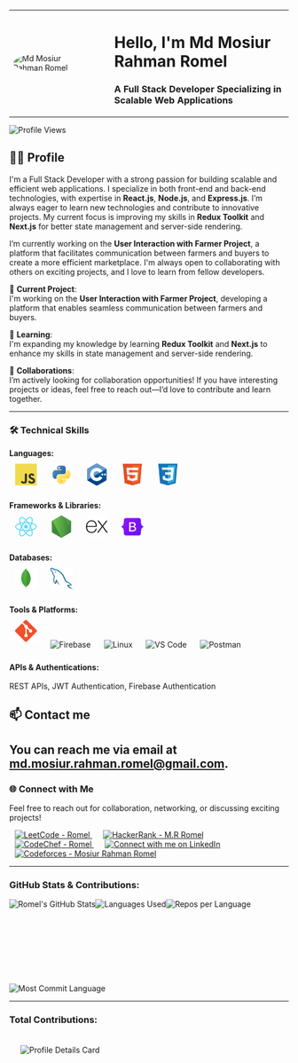 <!-- Header with Photo and Introduction -->
<table>
  <tr>
    <!-- Photo Section -->
    <td>
      <img src="https://i.ibb.co.com/TLfTmvL/IMG-20241115-144146.jpg" alt="Md Mosiur Rahman Romel" width="600" height="300" style="border-radius: 50%; margin-right: 50px;" />
    </td>
    <!-- Text Section -->
    <td>
      <h1>Hello, I'm Md Mosiur Rahman Romel</h1>
      <h3>A Full Stack Developer Specializing in Scalable Web Applications</h3>
    </td>
  </tr>
</table>


![Profile Views](https://komarev.com/ghpvc/?username=romel180149&label=Profile%20views&color=0e75b6&style=flat)

## 👨‍💻 Profile

I'm a Full Stack Developer with a strong passion for building scalable and efficient web applications. I specialize in both front-end and back-end technologies, with expertise in **React.js**, **Node.js**, and **Express.js**. I’m always eager to learn new technologies and contribute to innovative projects. My current focus is improving my skills in **Redux Toolkit** and **Next.js** for better state management and server-side rendering.

I’m currently working on the **User Interaction with Farmer Project**, a platform that facilitates communication between farmers and buyers to create a more efficient marketplace. I'm always open to collaborating with others on exciting projects, and I love to learn from fellow developers.

🔭 **Current Project**:  
I'm working on the **User Interaction with Farmer Project**, developing a platform that enables seamless communication between farmers and buyers.

🌱 **Learning**:  
I'm expanding my knowledge by learning **Redux Toolkit** and **Next.js** to enhance my skills in state management and server-side rendering.

👯 **Collaborations**:  
I’m actively looking for collaboration opportunities! If you have interesting projects or ideas, feel free to reach out—I’d love to contribute and learn together.

---
<h3 align="left">🛠️ Technical Skills</h3>

<p align="left">
  <!-- Programming Languages -->
  <strong>Languages:</strong><br>
  <img src="https://raw.githubusercontent.com/devicons/devicon/master/icons/javascript/javascript-original.svg" alt="JavaScript" width="40" height="40" style="margin: 10px;" />
  <img src="https://raw.githubusercontent.com/devicons/devicon/master/icons/python/python-original.svg" alt="Python" width="40" height="40" style="margin: 10px;" />
  <img src="https://raw.githubusercontent.com/devicons/devicon/master/icons/cplusplus/cplusplus-original.svg" alt="C++" width="40" height="40" style="margin: 10px;" />
  <img src="https://raw.githubusercontent.com/devicons/devicon/master/icons/html5/html5-original.svg" alt="HTML5" width="40" height="40" style="margin: 10px;" />
  <img src="https://raw.githubusercontent.com/devicons/devicon/master/icons/css3/css3-original.svg" alt="CSS3" width="40" height="40" style="margin: 10px;" />
</p>

<p align="left">
  <!-- Frameworks & Libraries -->
  <strong>Frameworks & Libraries:</strong><br>
  <img src="https://raw.githubusercontent.com/devicons/devicon/master/icons/react/react-original.svg" alt="React" width="40" height="40" style="margin: 10px;" />
  <img src="https://raw.githubusercontent.com/devicons/devicon/master/icons/nodejs/nodejs-original.svg" alt="Node.js" width="40" height="40" style="margin: 10px;" />
  <img src="https://raw.githubusercontent.com/devicons/devicon/master/icons/express/express-original.svg" alt="Express" width="40" height="40" style="margin: 10px;" />
  <img src="https://raw.githubusercontent.com/devicons/devicon/master/icons/bootstrap/bootstrap-original.svg" alt="Bootstrap" width="40" height="40" style="margin: 10px;" />
</p>

<p align="left">
  <!-- Databases -->
  <strong>Databases:</strong><br>
  <img src="https://raw.githubusercontent.com/devicons/devicon/master/icons/mongodb/mongodb-original.svg" alt="MongoDB" width="40" height="40" style="margin: 10px;" />
  <img src="https://raw.githubusercontent.com/devicons/devicon/master/icons/mysql/mysql-original.svg" alt="MySQL" width="40" height="40" style="margin: 10px;" />
</p>

<p align="left">
  <!-- Tools & Platforms -->
  <strong>Tools & Platforms:</strong><br>
  <img src="https://raw.githubusercontent.com/devicons/devicon/master/icons/git/git-original.svg" alt="Git" width="40" height="40" style="margin: 10px;" />
  <img src="https://www.vectorlogo.zone/logos/firebase/firebase-icon.svg" alt="Firebase" width="40" height="40" style="margin: 10px;" />
  <img src="https://www.vectorlogo.zone/logos/linux/linux-icon.svg" alt="Linux" width="40" height="40" style="margin: 10px;" />
  <img src="https://cdn.jsdelivr.net/npm/simple-icons@3.13.0/icons/visualstudiocode.svg" alt="VS Code" width="40" height="40" style="margin: 10px;" />
  <img src="https://www.vectorlogo.zone/logos/getpostman/getpostman-icon.svg" alt="Postman" width="40" height="40" style="margin: 10px;" />
</p>



<strong>APIs & Authentications:</strong><br>  
  REST APIs, JWT Authentication, Firebase Authentication
## 📫 Contact me
You can reach me via email at [md.mosiur.rahman.romel@gmail.com](mailto:md.mosiur.rahman.romel@gmail.com).
---

<h3 align="left">🌐 Connect with Me</h3>
<p align="left">Feel free to reach out for collaboration, networking, or discussing exciting projects!</p>
<p align="left">
    <!-- LeetCode -->
  <a href="https://leetcode.com/your_leetcode_username" target="_blank" style="margin: 0 10px;">
    <img src="https://upload.wikimedia.org/wikipedia/commons/1/19/LeetCode_logo_black.png" alt="LeetCode - Romel" height="30" width="40" />
  </a>
  <!-- HackerRank -->
  <a href="https://www.hackerrank.com/@m_r_romel" target="_blank" style="margin: 0 10px;">
    <img src="https://raw.githubusercontent.com/rahuldkjain/github-profile-readme-generator/master/src/images/icons/Social/hackerrank.svg" alt="HackerRank - M.R Romel" height="30" width="40" />
  </a>
  <!-- CodeChef -->
  <a href="https://www.codechef.com/users/romel" target="_blank" style="margin: 0 10px;">
    <img src="https://cdn.jsdelivr.net/npm/simple-icons@3.1.0/icons/codechef.svg" alt="CodeChef - Romel" height="30" width="40" />
  </a>
    <!-- LinkedIn -->
  <a href="https://linkedin.com/in/md-mosiur-rahman-romel" target="_blank" style="margin: 0 10px;">
    <img src="https://raw.githubusercontent.com/rahuldkjain/github-profile-readme-generator/master/src/images/icons/Social/linked-in-alt.svg" alt="Connect with me on LinkedIn" height="30" width="40" />
  </a>
    <!-- Codeforces -->
  <a href="https://codeforces.com/profile/mosiur" target="_blank" style="margin: 0 10px;">
    <img src="https://raw.githubusercontent.com/rahuldkjain/github-profile-readme-generator/master/src/images/icons/Social/codeforces.svg" alt="Codeforces - Mosiur Rahman Romel" height="30" width="40" />
  </a>
</p>



------

<h3 align="left">GitHub Stats & Contributions:</h3>
<p align="left">
  <img align="left" src="https://github-readme-stats.vercel.app/api?username=romel180149&show_icons=true&hide_title=true&count_private=true&hide=prs&theme=radical" alt="Romel's GitHub Stats" height="150" />
  <img align="left" src="https://github-readme-stats.vercel.app/api/top-langs/?username=romel180149&layout=compact&theme=radical" alt="Languages Used" height="150" />
</p>

<p align="left">
  <img align="left" src="https://github-profile-summary-cards.vercel.app/api/cards/repos-per-language?username=romel180149&theme=radical" alt="Repos per Language" height="150" />
  <img align="center" src="https://github-profile-summary-cards.vercel.app/api/cards/most-commit-language?username=romel180149&theme=radical" alt="Most Commit Language" height="150" />
</p>

------

<h3 align="left">Total Contributions:</h3>
<div align="left" style="padding: 20px;">
  <img src="https://github-profile-summary-cards.vercel.app/api/cards/profile-details?username=romel180149&theme=radical" alt="Profile Details Card" />
</div>





